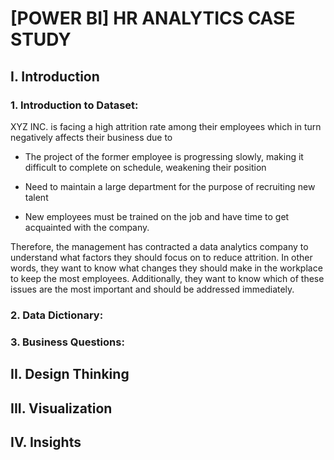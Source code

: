 # **[POWER BI] HR ANALYTICS CASE STUDY**

## I. Introduction
  ### 1. Introduction to Dataset:
  XYZ INC. is facing a high attrition rate among their employees which in turn negatively affects their business due to 
  
- The project of the former employee is progressing slowly, making it difficult to complete on schedule, weakening their position
  
- Need to maintain a large department for the purpose of recruiting new talent
  
- New employees must be trained on the job and have time to get acquainted with the company.
  
Therefore, the management has contracted a data analytics company to understand what factors they should focus on to reduce attrition. In other words, they want to know what changes they should make in the workplace to keep the most employees. Additionally, they want to know which of these issues are the most important and should be addressed immediately.

  ### 2. Data Dictionary:
  ### 3. Business Questions:
     
## II. Design Thinking

## III. Visualization

## IV. Insights

